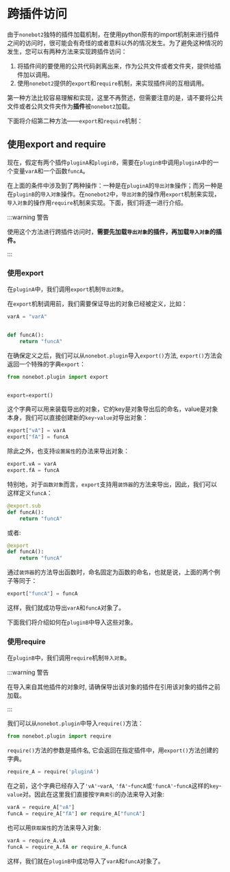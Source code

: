 # 跨插件访问

由于`nonebot2`独特的插件加载机制，在使用python原有的import机制来进行插件之间的访问时，很可能会有奇怪的或者意料以外的情况发生。为了避免这种情况的发生，您可以有两种方法来实现跨插件访问：

1.  将插件间的要使用的公共代码剥离出来，作为公共文件或者文件夹，提供给插件加以调用。
2.  使用`nonebot2`提供的`export`和`require`机制，来实现插件间的互相调用。

第一种方法比较容易理解和实现，这里不再赘述，但需要注意的是，请不要将公共文件或者公共文件夹作为**插件**被`nonebot2`加载。

下面将介绍第二种方法——`export`和`require`机制：

## 使用export and require

现在，假定有两个插件`pluginA`和`pluginB`，需要在`pluginB`中调用`pluginA`中的一个变量`varA`和一个函数`funcA`。

在上面的条件中涉及到了两种操作：一种是在`pluginA`的`导出对象`操作；而另一种是在`pluginB`的`导入对象`操作。在`nonebot2`中，`导出对象`的操作用`export`机制来实现，`导入对象`的操作用`require`机制来实现。下面，我们将逐一进行介绍。

:::warning  警告  

使用这个方法进行跨插件访问时，**需要先加载`导出对象`的插件，再加载`导入对象`的插件。**

:::

### 使用export

在`pluginA`中，我们调用`export`机制`导出对象`。

在`export`机制调用前，我们需要保证导出的对象已经被定义，比如：

```python
varA = "varA"


def funcA():
    return "funcA"
```

在确保定义之后，我们可以从`nonebot.plugin`导入`export()`方法, `export()`方法会返回一个特殊的字典`export`：

```python
from nonebot.plugin import export


export=export()
```

这个字典可以用来装载导出的对象，它的key是对象导出后的命名，value是对象本身，我们可以直接创建新的`key`-`value`对导出对象：

```python
export["vA"] = varA
export["fA"] = funcA
```

除此之外，也支持`设置属性`的办法来导出对象：

```python
export.vA = varA
export.fA = funcA
```
特别地，对于`函数对象`而言，`export`支持用`装饰器`的方法来导出，因此，我们可以这样定义`funcA`：

```python
@export.sub
def funcA():
	return "funcA"
```

或者:

```python
@export
def funcA():
	return "funcA"
```

通过`装饰器`的方法导出函数时，命名固定为函数的命名，也就是说，上面的两个例子等同于：

```python
export["funcA"] = funcA
```

这样，我们就成功导出`varA`和`funcA`对象了。

下面我们将介绍如何在`pluginB`中导入这些对象。

### 使用require

在`pluginB`中，我们调用`require`机制`导入对象`。

:::warning 警告

 在导入来自其他插件的对象时, 请确保导出该对象的插件在引用该对象的插件之前加载。

:::

我们可以从`nonebot.plugin`中导入`require()`方法：

```python
from nonebot.plugin import require
```

`require()`方法的参数是插件名, 它会返回在指定插件中，用`export()`方法创建的字典。

```python
require_A = require('pluginA')
```

在之前，这个字典已经存入了`'vA'`-`varA`, `'fA'`-`funcA`或`'funcA'`-`funcA`这样的`key`-`value`对。因此在这里我们直接按`字典索引`的办法来导入对象:

```python
varA = require_A["vA"]
funcA = require_A["fA"] or require_A["funcA"]
```

也可以用`获取属性`的方法来导入对象: 

```python
varA = require_A.vA
funcA = require_A.fA or require_A.funcA
```

这样，我们就在`pluginB`中成功导入了`varA`和`funcA`对象了。

